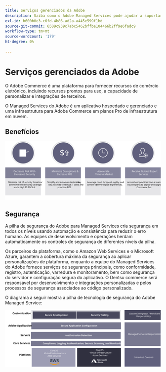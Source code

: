 ```yaml
---
title: Serviços gerenciados da Adobe
description: Saiba como o Adobe Managed Services pode ajudar a suportar e manter sua implementação do Adobe Commerce.
exl-id: b600b0e3-c6fd-4b86-ad2a-a445e599f1bd
source-git-commit: 6509c939c7abc5462bffbe104466b2ff9e6fadc9
workflow-type: tm+mt
source-wordcount: '179'
ht-degree: 0%

---
```


# Serviços gerenciados da Adobe

O Adobe Commerce é uma plataforma para fornecer recursos de comércio eletrônico, incluindo recursos prontos para uso, a capacidade de personalizar e integrações de terceiros.

O Managed Services do Adobe é um aplicativo hospedado e gerenciado e uma infraestrutura para Adobe Commerce em planos Pro de infraestrutura em nuvem.

## Benefícios

![Infográfico que mostra os benefícios do Adobe Managed Services](../../assets/playbooks/managed-services-benefits.svg)

## Segurança

A pilha de segurança do Adobe para Managed Services cria segurança em todos os níveis usando automação e consistência para reduzir o erro humano. As equipes de desenvolvimento e operações herdam automaticamente os controles de segurança de diferentes níveis da pilha.

Os parceiros da plataforma, como o Amazon Web Services e o Microsoft Azure, garantem a cobertura máxima da segurança ao aplicar personalizações de plataforma, enquanto a equipe do Managed Services do Adobe fornece serviços de segurança principais, como conformidade, registro, autenticação, varredura e monitoramento, bem como segurança do servidor e configuração segura do aplicativo. O Dentsu commerce será responsável por desenvolvimento e integrações personalizadas e pelos processos de segurança associados ao código personalizado.

O diagrama a seguir mostra a pilha de tecnologia de segurança do Adobe Managed Service:

![Diagrama que mostra a pilha de segurança do Adobe Managed Services](../../assets/playbooks/managed-services-security-stack.svg)
